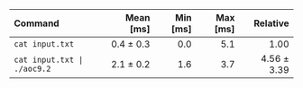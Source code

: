 | Command | Mean [ms] | Min [ms] | Max [ms] | Relative |
|:---|---:|---:|---:|---:|
| `cat input.txt` | 0.4 ± 0.3 | 0.0 | 5.1 | 1.00 |
| `cat input.txt \| ./aoc9.2` | 2.1 ± 0.2 | 1.6 | 3.7 | 4.56 ± 3.39 |
